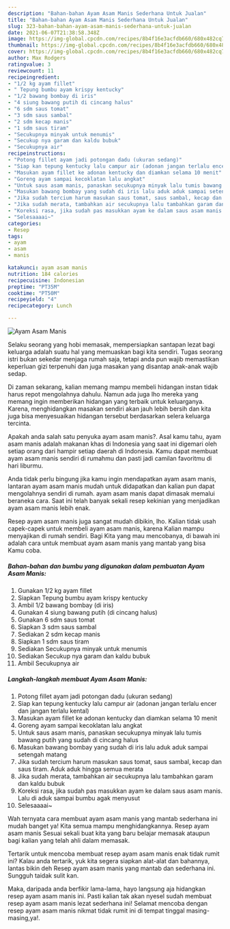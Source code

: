 ```yaml
---
description: "Bahan-bahan Ayam Asam Manis Sederhana Untuk Jualan"
title: "Bahan-bahan Ayam Asam Manis Sederhana Untuk Jualan"
slug: 323-bahan-bahan-ayam-asam-manis-sederhana-untuk-jualan
date: 2021-06-07T21:38:58.348Z
image: https://img-global.cpcdn.com/recipes/8b4f16e3acfdb660/680x482cq70/ayam-asam-manis-foto-resep-utama.jpg
thumbnail: https://img-global.cpcdn.com/recipes/8b4f16e3acfdb660/680x482cq70/ayam-asam-manis-foto-resep-utama.jpg
cover: https://img-global.cpcdn.com/recipes/8b4f16e3acfdb660/680x482cq70/ayam-asam-manis-foto-resep-utama.jpg
author: Max Rodgers
ratingvalue: 3
reviewcount: 11
recipeingredient:
- "1/2 kg ayam fillet"
- " Tepung bumbu ayam krispy kentucky"
- "1/2 bawang bombay di iris"
- "4 siung bawang putih di cincang halus"
- "6 sdm saus tomat"
- "3 sdm saus sambal"
- "2 sdm kecap manis"
- "1 sdm saus tiram"
- "Secukupnya minyak untuk menumis"
- "Secukup nya garam dan kaldu bubuk"
- "Secukupnya air"
recipeinstructions:
- "Potong fillet ayam jadi potongan dadu (ukuran sedang)"
- "Siap kan tepung kentucky lalu campur air (adonan jangan terlalu encer dan jangan terlalu kental)"
- "Masukan ayam fillet ke adonan kentucky dan diamkan selama 10 menit"
- "Goreng ayam sampai kecoklatan lalu angkat"
- "Untuk saus asam manis, panaskan secukupnya minyak lalu tumis bawang putih yang sudah di cincang halus"
- "Masukan bawang bombay yang sudah di iris lalu aduk aduk sampai setengah matang"
- "Jika sudah tercium harum masukan saus tomat, saus sambal, kecap dan saus tiram. Aduk aduk hingga semua merata"
- "Jika sudah merata, tambahkan air secukupnya lalu tambahkan garam dan kaldu bubuk"
- "Koreksi rasa, jika sudah pas masukkan ayam ke dalam saus asam manis. Lalu di aduk sampai bumbu agak menyusut"
- "Selesaaaai~"
categories:
- Resep
tags:
- ayam
- asam
- manis

katakunci: ayam asam manis 
nutrition: 184 calories
recipecuisine: Indonesian
preptime: "PT35M"
cooktime: "PT50M"
recipeyield: "4"
recipecategory: Lunch

---
```



![Ayam Asam Manis](https://img-global.cpcdn.com/recipes/8b4f16e3acfdb660/680x482cq70/ayam-asam-manis-foto-resep-utama.jpg)

Selaku seorang yang hobi memasak, mempersiapkan santapan lezat bagi keluarga adalah suatu hal yang memuaskan bagi kita sendiri. Tugas seorang istri bukan sekedar menjaga rumah saja, tetapi anda pun wajib memastikan keperluan gizi terpenuhi dan juga masakan yang disantap anak-anak wajib sedap.

Di zaman  sekarang, kalian memang mampu membeli hidangan instan tidak harus repot mengolahnya dahulu. Namun ada juga lho mereka yang memang ingin memberikan hidangan yang terbaik untuk keluarganya. Karena, menghidangkan masakan sendiri akan jauh lebih bersih dan kita juga bisa menyesuaikan hidangan tersebut berdasarkan selera keluarga tercinta. 



Apakah anda salah satu penyuka ayam asam manis?. Asal kamu tahu, ayam asam manis adalah makanan khas di Indonesia yang saat ini digemari oleh setiap orang dari hampir setiap daerah di Indonesia. Kamu dapat membuat ayam asam manis sendiri di rumahmu dan pasti jadi camilan favoritmu di hari liburmu.

Anda tidak perlu bingung jika kamu ingin mendapatkan ayam asam manis, lantaran ayam asam manis mudah untuk didapatkan dan kalian pun dapat mengolahnya sendiri di rumah. ayam asam manis dapat dimasak memalui beraneka cara. Saat ini telah banyak sekali resep kekinian yang menjadikan ayam asam manis lebih enak.

Resep ayam asam manis juga sangat mudah dibikin, lho. Kalian tidak usah capek-capek untuk membeli ayam asam manis, karena Kalian mampu menyajikan di rumah sendiri. Bagi Kita yang mau mencobanya, di bawah ini adalah cara untuk membuat ayam asam manis yang mantab yang bisa Kamu coba.

<!--inarticleads1-->

##### Bahan-bahan dan bumbu yang digunakan dalam pembuatan Ayam Asam Manis:

1. Gunakan 1/2 kg ayam fillet
1. Siapkan  Tepung bumbu ayam krispy kentucky
1. Ambil 1/2 bawang bombay (di iris)
1. Gunakan 4 siung bawang putih (di cincang halus)
1. Gunakan 6 sdm saus tomat
1. Siapkan 3 sdm saus sambal
1. Sediakan 2 sdm kecap manis
1. Siapkan 1 sdm saus tiram
1. Sediakan Secukupnya minyak untuk menumis
1. Sediakan Secukup nya garam dan kaldu bubuk
1. Ambil Secukupnya air




<!--inarticleads2-->

##### Langkah-langkah membuat Ayam Asam Manis:

1. Potong fillet ayam jadi potongan dadu (ukuran sedang)
1. Siap kan tepung kentucky lalu campur air (adonan jangan terlalu encer dan jangan terlalu kental)
1. Masukan ayam fillet ke adonan kentucky dan diamkan selama 10 menit
1. Goreng ayam sampai kecoklatan lalu angkat
1. Untuk saus asam manis, panaskan secukupnya minyak lalu tumis bawang putih yang sudah di cincang halus
1. Masukan bawang bombay yang sudah di iris lalu aduk aduk sampai setengah matang
1. Jika sudah tercium harum masukan saus tomat, saus sambal, kecap dan saus tiram. Aduk aduk hingga semua merata
1. Jika sudah merata, tambahkan air secukupnya lalu tambahkan garam dan kaldu bubuk
1. Koreksi rasa, jika sudah pas masukkan ayam ke dalam saus asam manis. Lalu di aduk sampai bumbu agak menyusut
1. Selesaaaai~




Wah ternyata cara membuat ayam asam manis yang mantab sederhana ini mudah banget ya! Kita semua mampu menghidangkannya. Resep ayam asam manis Sesuai sekali buat kita yang baru belajar memasak ataupun bagi kalian yang telah ahli dalam memasak.

Tertarik untuk mencoba membuat resep ayam asam manis enak tidak rumit ini? Kalau anda tertarik, yuk kita segera siapkan alat-alat dan bahannya, lantas bikin deh Resep ayam asam manis yang mantab dan sederhana ini. Sungguh taidak sulit kan. 

Maka, daripada anda berfikir lama-lama, hayo langsung aja hidangkan resep ayam asam manis ini. Pasti kalian tak akan nyesel sudah membuat resep ayam asam manis lezat sederhana ini! Selamat mencoba dengan resep ayam asam manis nikmat tidak rumit ini di tempat tinggal masing-masing,ya!.

